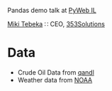 Pandas demo talk at [PyWeb IL](http://www.meetup.com/PyWeb-IL/events/223077234/)

[Miki Tebeka](mailto:miki@353solutions.com) ∷ CEO,
[353Solutions](http://353solusions.com)

# Data

* Crude Oil Data from [qandl](https://www.quandl.com/collections/markets/crude-oil)
* Weather data from [NOAA](http://www.ncdc.noaa.gov/cdo-web/)
